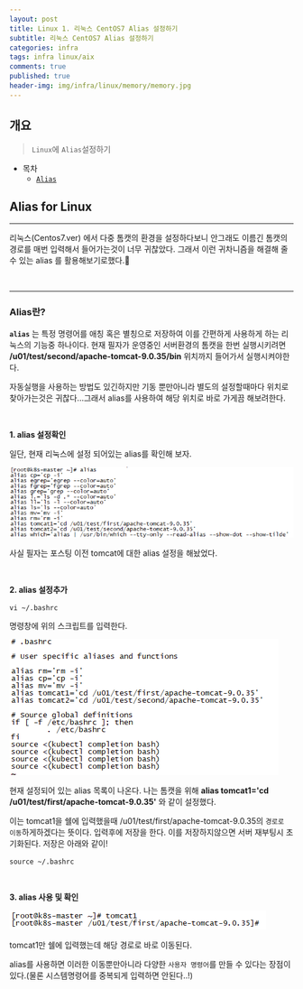 ```yaml
---
layout: post
title: Linux 1. 리눅스 CentOS7 Alias 설정하기
subtitle: 리눅스 CentOS7 Alias 설정하기
categories: infra
tags: infra linux/aix
comments: true
published: true
header-img: img/infra/linux/memory/memory.jpg
---
```


## 개요
> `Linux`에 `Alias`설정하기
  
- 목차
	- [`Alias`](#alias란)
  
## Alias for Linux

---

리눅스(Centos7.ver) 에서 다중 톰캣의 환경을 설정하다보니 안그래도 이름긴 톰캣의 경로를 매번 입력해서 들어가는것이 너무 귀찮았다. 그래서 이런 귀차니즘을 해결해 줄 수 있는 alias 를 활용해보기로했다.🤨 

<br>


---

### Alias란?


**`alias`** 는 특정 명령어를 애칭 혹은 별칭으로 저장하여 이를 간편하게 사용하게 하는 리눅스의 기능중 하나이다. 현재 필자가 운영중인 서버환경의 톰캣을 한번 실행시키려면 **/u01/test/second/apache-tomcat-9.0.35/bin** 위치까지 들어가서 실행시켜야한다.

자동실행을 사용하는 방법도 있긴하지만 기동 뿐만아니라 별도의 설정할때마다 위치로 찾아가는것은 귀찮다...그래서 alias를 사용하여 해당 위치로 바로 가게끔 해보려한다.

<br>

**1\. alias 설정확인**

일단, 현재 리눅스에 설정 되어있는 alias를 확인해 보자.

![그림1](/assets/img/infra/linux/alias/1.png)

사실 필자는 포스팅 이전 tomcat에 대한 alias 설정을 해놨었다.

<br>

**2\. alias 설정추가**

```
vi ~/.bashrc
```

명령창에 위의 스크립트를 입력한다.

![그림2](/assets/img/infra/linux/alias/2.png)

현재 설정되어 있는 alias 목록이 나온다. 나는 톰캣을 위해 **alias tomcat1='cd /u01/test/first/apache-tomcat-9.0.35'** 와 같이 설정했다.

이는 tomcat1을 쉘에 입력했을때 /u01/test/first/apache-tomcat-9.0.35의 `경로로 이동`하게하겠다는 뜻이다. 입력후에 저장을 한다. 이를 저장하지않으면 서버 재부팅시 초기화된다. 저장은 아래와 같이!

```
source ~/.bashrc
```

<br>

**3\. alias 사용 및 확인**

![그림3](/assets/img/infra/linux/alias/3.png)

tomcat1만 쉘에 입력했는데 해당 경로로 바로 이동된다.

alias를 사용하면 이러한 이동뿐만아니라 다양한 `사용자 명령어`를 만들 수 있다는 장점이있다.(물론 시스템명령어를 중복되게 입력하면 안된다..!)